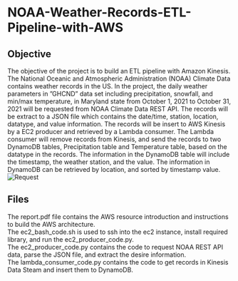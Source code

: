 # NOAA-Weather-Records-ETL-Pipeline-with-AWS

## Objective
The objective of the project is to build an ETL pipeline with Amazon Kinesis. The National Oceanic and Atmospheric Administration (NOAA) Climate Data contains weather records in the US. In the project, the daily weather parameters in ”GHCND” data set including precipitation, snowfall, and min/max temperature, in Maryland state from October 1, 2021 to October 31, 2021 will be requested from NOAA Climate Data REST API. The records will be extract to a JSON file which contains the date/time, station, location, datatype, and value information. The records will be insert to AWS Kinesis by a EC2 producer and retrieved by a Lambda consumer. The Lambda consumer will remove records from Kinesis, and send the records to two DynamoDB tables, Precipitation table and Temperature table, based on the datatype in the records. The information in the DynamoDB table will include the timestamp, the weather station, and the value. The information in DynamoDB can be retrieved by location, and sorted by timestamp value.
![Request](https://user-images.githubusercontent.com/80618804/213613425-a391b36f-c29e-4728-bbb0-2f27ad464930.png)


## Files
The report.pdf file contains the AWS resource introduction and instructions to build the AWS architecture.  
The ec2_bash_code.sh is used to ssh into the ec2 instance, install required library, and run the ec2_producer_code.py.  
The ec2_producer_code.py contains the code to request NOAA REST API data, parse the JSON file, and extract the desire information.  
The lambda_consumer_code.py contains the code to get records in Kinesis Data Steam and insert them to DynamoDB.

